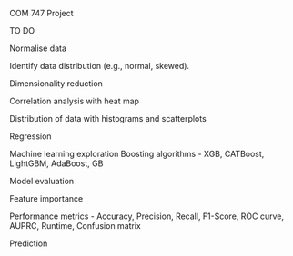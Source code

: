 COM 747 Project

TO DO

Normalise data 

Identify data distribution (e.g., normal, skewed).

Dimensionality reduction 

Correlation analysis with heat map

Distribution of data with histograms and scatterplots

Regression

Machine learning exploration
    Boosting algorithms - XGB, CATBoost, LightGBM, AdaBoost, GB

Model evaluation

Feature importance

Performance metrics - Accuracy, Precision, Recall, F1-Score, ROC curve, AUPRC, Runtime, Confusion matrix

Prediction